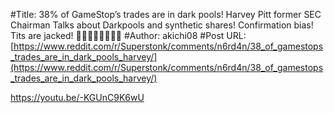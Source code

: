 #Title: 38% of GameStop’s trades are in dark pools! Harvey Pitt former SEC Chairman Talks about Darkpools and synthetic shares! Confirmation bias! Tits are jacked! 🚀🚀🚀🚀🚀🚀😩😩
#Author: akichi08
#Post URL: [https://www.reddit.com/r/Superstonk/comments/n6rd4n/38_of_gamestops_trades_are_in_dark_pools_harvey/](https://www.reddit.com/r/Superstonk/comments/n6rd4n/38_of_gamestops_trades_are_in_dark_pools_harvey/)


https://youtu.be/-KGUnC9K6wU